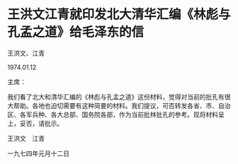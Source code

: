 # 王洪文江青就印发北大清华汇编《林彪与孔孟之道》给毛泽东的信

王洪文、江青

1974.01.12

主席：

我们看了北大和清华汇编的《林彪与孔孟之道》这份材料，觉得对当前的批孔有很大帮助。各地也迫切需要有这种简要的材料。我们提议，可否转发各省、市、自治区、各军兵种、各大总部、国务院各部，作为当前批林批孔的参考。现将材料呈上，妥否，请批示。

王洪文　江青

一九七四年元月十二日